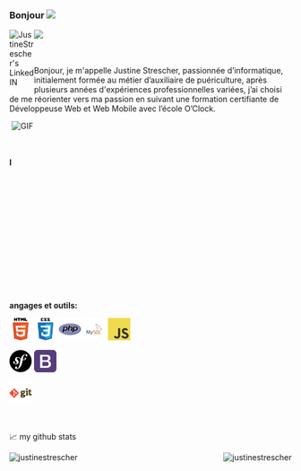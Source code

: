 ### Bonjour <img src="https://media.giphy.com/media/hvRJCLFzcasrR4ia7z/giphy.gif" width="25px">


<a href="www.linkedin.com/in/justine-strescher021">
  <img align="left" alt="JustineStrescher's LinkedIN" width="44px" src="https://raw.githubusercontent.com/peterthehan/peterthehan/master/assets/linkedin.svg" />
</a>


![](https://visitor-badge.glitch.me/badge?page_id=justineStrescher.JusstineStrescher)

<br />

Bonjour, je m'appelle Justine Strescher, passionnée d’informatique, initialement formée au métier d’auxiliaire de puériculture, après plusieurs années d'expériences professionnelles variées, j’ai choisi de me réorienter vers ma passion en suivant une formation certifiante de Développeuse Web et Web Mobile avec l’école O’Clock.


  <img align="right" alt="GIF" src="https://github.com/abhisheknaiidu/abhisheknaiidu/blob/master/code.gif?raw=true" width="500" height="320" />
  <br/>
  <br/>
  <br/>
  

**langages et outils:**  

<code><img height="40" src="https://raw.githubusercontent.com/github/explore/80688e429a7d4ef2fca1e82350fe8e3517d3494d/topics/html/html.png"></code>
<code><img height="40" src="https://raw.githubusercontent.com/github/explore/80688e429a7d4ef2fca1e82350fe8e3517d3494d/topics/css/css.png"></code>
<code><img height="40" src="https://raw.githubusercontent.com/github/explore/80688e429a7d4ef2fca1e82350fe8e3517d3494d/topics/php/php.png"></code>
<code><img height="40" src="https://raw.githubusercontent.com/github/explore/80688e429a7d4ef2fca1e82350fe8e3517d3494d/topics/mysql/mysql.png"></code>
<code><img height="40" src="https://raw.githubusercontent.com/github/explore/80688e429a7d4ef2fca1e82350fe8e3517d3494d/topics/javascript/javascript.png"></code>

<code><img height="40" src="https://raw.githubusercontent.com/github/explore/80688e429a7d4ef2fca1e82350fe8e3517d3494d/topics/symfony/symfony.png"></code>
<code><img height="40" src="https://raw.githubusercontent.com/github/explore/80688e429a7d4ef2fca1e82350fe8e3517d3494d/topics/bootstrap/bootstrap.png"></code>

<code><img height="40" src="https://raw.githubusercontent.com/github/explore/80688e429a7d4ef2fca1e82350fe8e3517d3494d/topics/git/git.png"></code>




<br/>

📈 my github stats



<p><img height="250" align="left" src="https://github-readme-stats.vercel.app/api/top-langs?username=justinestrescher&show_icons=true&theme=gotham" alt="justinestrescher" /> </p>

<p> <img height="250" align="right" src="https://github-readme-stats.vercel.app/api?username=justinestrescher&show_icons=true&theme=gotham" alt="justinestrescher" /> </p>
